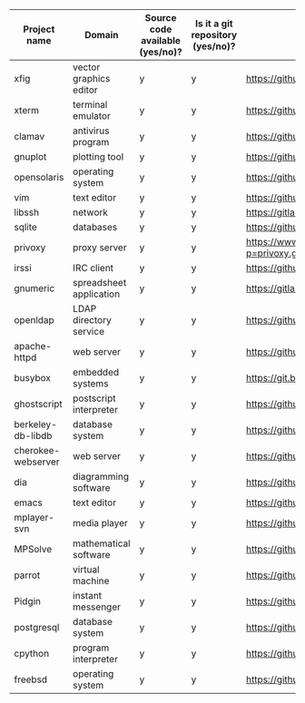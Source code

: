 Project name | Domain                 | Source code available (**y**es/**n**o)? | Is it a git repository (**y**es/**n**o)? | Repository URL                              | Clone URL                                        | Estimated number of commits
-------------|------------------------|-----------------------------------------|------------------------------------------|---------------------------------------------|--------------------------------------------------|-----------------------------
xfig         | vector graphics editor | y                                       | y                                        | https://github.com/hhoeflin/xfig            | https://github.com/DiffDetective/xfig.git        | 9
xterm        | terminal emulator      | y                                       | y                                        | https://github.com/Maximus5/xterm           | https://github.com/DiffDetective/xterm.git       | 112
clamav | antivirus program       | y                                       | y                                 | https://github.com/Cisco-Talos/clamav                        | https://github.com/Cisco-Talos/clamav.git                        | 10,656
gnuplot | plotting tool           | y                                       | y                                 | https://github.com/gnuplot/gnuplot                           | https://github.com/gnuplot/gnuplot.git                           | 11,748
opensolaris | operating system        | y                                       | y                                 | https://github.com/kofemann/opensolaris                      | https://github.com/kofemann/opensolaris.git                      | 11,422
vim | text editor             | y                                       | y                                 | https://github.com/vim/vim                                   | https://github.com/vim/vim.git                                   | 15,274
libssh | network                 | y                                       | y                                 | https://gitlab.com/libssh/libssh-mirror                      | https://gitlab.com/libssh/libssh-mirror.git                      | 5,349
sqlite | databases               | y                                       | y                                 | https://github.com/smparkes/sqlite                           | https://github.com/smparkes/sqlite.git                           | 8,664
privoxy | proxy server            | y                                       | y                                 | https://www.privoxy.org/gitweb/?p=privoxy.git;a=summary      | https://www.privoxy.org/git/privoxy.git                          | 7,558
irssi | IRC client              | y                                       | y                                 | https://github.com/irssi/irssi                               | https://github.com/irssi/irssi.git                               | 6,346
gnumeric | spreadsheet application | y                                       | y                                 | https://gitlab.gnome.org/GNOME/gnumeric                      | https://gitlab.gnome.org/GNOME/gnumeric.git                      | 24,134
openldap | LDAP directory service  | y                                       | y                                 | https://github.com/openldap/openldap                         | https://github.com/openldap/openldap.git                         | 23,928
apache-httpd | web server              | y                                       | y                                 | https://github.com/apache/httpd                              | https://github.com/apache/httpd.git                              |  32,927
busybox | embedded systems | y                                       | y                                 | https://git.busybox.net/busybox                              | https://git.busybox.net/busybox                                  | 17,447
ghostscript | postscript interpreter  | y                                       | y                                 | https://github.com/ArtifexSoftware/ghostpdl                  | https://github.com/ArtifexSoftware/ghostpdl.git                  | 22,137
berkeley-db-libdb | database system         | y                                       | y                                 | https://github.com/berkeleydb/libdb                          | https://github.com/berkeleydb/libdb.git  | 7
cherokee-webserver | web server              | y                                       | y                                 | https://github.com/cherokee/webserver                        | https://github.com/cherokee/webserver.git                        | 5,853
dia | diagramming software    | y                                       | y                                 | https://github.com/GNOME/dia                                 | https://github.com/GNOME/dia.git                                 | 6,666
emacs | text editor             | y                                       | y                                 | https://github.com/emacs-mirror/emacs                        | https://github.com/emacs-mirror/emacs.git                        | 153,926
mplayer-svn | media player            | y                                       | y                                 | https://github.com/pigoz/mplayer-svn                         | https://github.com/pigoz/mplayer-svn.git                         | 37,992
MPSolve | mathematical software   | y                                       | y                                 | https://github.com/robol/MPSolve                             | https://github.com/robol/MPSolve.git                             | 1,773
parrot | virtual machine         | y                                       | y                                 | https://github.com/parrot/parrot                             | https://github.com/parrot/parrot.git                             | 49,989
Pidgin | instant messenger       | y                                       | y                                 | https://github.com/Intika-Pidgin/Pidgin                      | https://github.com/Intika-Pidgin/Pidgin.git                      | 40,097
postgresql | database system         | y                                       | y                                 | https://github.com/postgres/postgres                         | https://github.com/postgres/postgres.git                         | 52,881
cpython | program interpreter     | y                                       | y                                 | https://github.com/python/cpython                            | https://github.com/python/cpython.git                            | 112,096
freebsd | operating system        | y                                       | y                                 | https://github.com/freebsd/freebsd-src                       | https://github.com/freebsd/freebsd-src.git                       | 271,937
